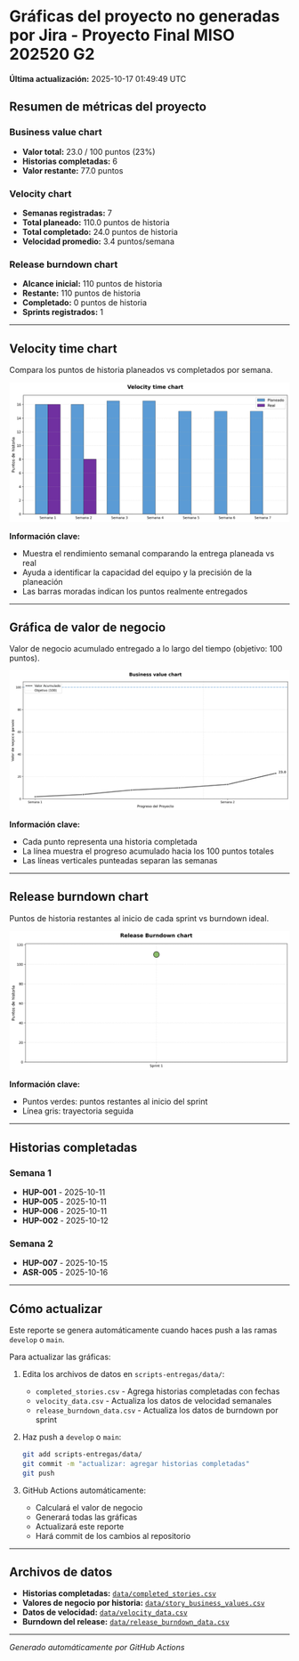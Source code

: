 # Gráficas del proyecto no generadas por Jira - Proyecto Final MISO 202520 G2

**Última actualización:** 2025-10-17 01:49:49 UTC

## Resumen de métricas del proyecto

### Business value chart
- **Valor total:** 23.0 / 100 puntos (23%)
- **Historias completadas:** 6
- **Valor restante:** 77.0 puntos

### Velocity chart
- **Semanas registradas:** 7
- **Total planeado:** 110.0 puntos de historia
- **Total completado:** 24.0 puntos de historia
- **Velocidad promedio:** 3.4 puntos/semana

### Release burndown chart
- **Alcance inicial:** 110 puntos de historia
- **Restante:** 110 puntos de historia
- **Completado:** 0 puntos de historia
- **Sprints registrados:** 1

---

## Velocity time chart

Compara los puntos de historia planeados vs completados por semana.

![Gráfica de velocidad](output/velocity_chart.png)

**Información clave:**
- Muestra el rendimiento semanal comparando la entrega planeada vs real
- Ayuda a identificar la capacidad del equipo y la precisión de la planeación
- Las barras moradas indican los puntos realmente entregados

---

## Gráfica de valor de negocio

Valor de negocio acumulado entregado a lo largo del tiempo (objetivo: 100 puntos).

![Gráfica de valor de negocio](output/business_value_chart.png)

**Información clave:**
- Cada punto representa una historia completada
- La línea muestra el progreso acumulado hacia los 100 puntos totales
- Las líneas verticales punteadas separan las semanas

---

## Release burndown chart

Puntos de historia restantes al inicio de cada sprint vs burndown ideal.

![Gráfica de burndown del release](output/release_burndown_chart.png)

**Información clave:**
- Puntos verdes: puntos restantes al inicio del sprint
- Línea gris: trayectoria seguida

---

## Historias completadas


### Semana 1

- **HUP-001** - 2025-10-11
- **HUP-005** - 2025-10-11
- **HUP-006** - 2025-10-11
- **HUP-002** - 2025-10-12

### Semana 2

- **HUP-007** - 2025-10-15
- **ASR-005** - 2025-10-16


---

## Cómo actualizar

Este reporte se genera automáticamente cuando haces push a las ramas `develop` o `main`.

Para actualizar las gráficas:

1. Edita los archivos de datos en `scripts-entregas/data/`:
   - `completed_stories.csv` - Agrega historias completadas con fechas
   - `velocity_data.csv` - Actualiza los datos de velocidad semanales
   - `release_burndown_data.csv` - Actualiza los datos de burndown por sprint

2. Haz push a `develop` o `main`:
   ```bash
   git add scripts-entregas/data/
   git commit -m "actualizar: agregar historias completadas"
   git push
   ```

3. GitHub Actions automáticamente:
   - Calculará el valor de negocio
   - Generará todas las gráficas
   - Actualizará este reporte
   - Hará commit de los cambios al repositorio


---

## Archivos de datos

- **Historias completadas:** [`data/completed_stories.csv`](data/completed_stories.csv)
- **Valores de negocio por historia:** [`data/story_business_values.csv`](data/story_business_values.csv)
- **Datos de velocidad:** [`data/velocity_data.csv`](data/velocity_data.csv)
- **Burndown del release:** [`data/release_burndown_data.csv`](data/release_burndown_data.csv)

---

*Generado automáticamente por GitHub Actions*
